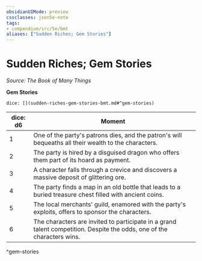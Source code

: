 ```yaml
---
obsidianUIMode: preview
cssclasses: json5e-note
tags:
- compendium/src/5e/bmt
aliases: ["Sudden Riches; Gem Stories"]
---
```

# Sudden Riches; Gem Stories
*Source: The Book of Many Things* 

**Gem Stories**

`dice: [](sudden-riches-gem-stories-bmt.md#^gem-stories)`

| dice: d6 | Moment |
|----------|--------|
| 1 | One of the party's patrons dies, and the patron's will bequeaths all their wealth to the characters. |
| 2 | The party is hired by a disguised dragon who offers them part of its hoard as payment. |
| 3 | A character falls through a crevice and discovers a massive deposit of glittering ore. |
| 4 | The party finds a map in an old bottle that leads to a buried treasure chest filled with ancient coins. |
| 5 | The local merchants' guild, enamored with the party's exploits, offers to sponsor the characters. |
| 6 | The characters are invited to participate in a grand talent competition. Despite the odds, one of the characters wins. |
^gem-stories